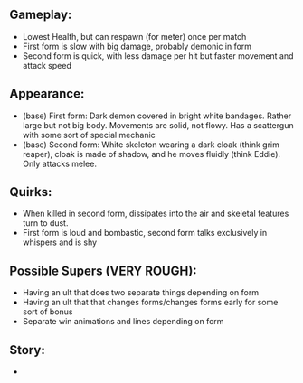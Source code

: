 ## Gameplay: 
* Lowest Health, but can respawn (for meter) once per match 
* First form is slow with big damage, probably demonic in form 
* Second form is quick, with less damage per hit but faster movement and attack speed
## Appearance:
* (base) First form: Dark demon covered in bright white bandages. Rather large but not big body. Movements are solid, not flowy. Has a scattergun with some sort of special mechanic
* (base) Second form: White skeleton wearing a dark cloak (think grim reaper), cloak is made of shadow, and he moves fluidly (think Eddie). Only attacks melee. 
## Quirks:
* When killed in second form, dissipates into the air and skeletal features turn to dust.
* First form is loud and bombastic, second form talks exclusively in whispers and is shy
## Possible Supers (VERY ROUGH):
* Having an ult that does two separate things depending on form 
* Having an ult that that changes forms/changes forms early for some sort of bonus 
* Separate win animations and lines depending on form 
## Story: 
* 